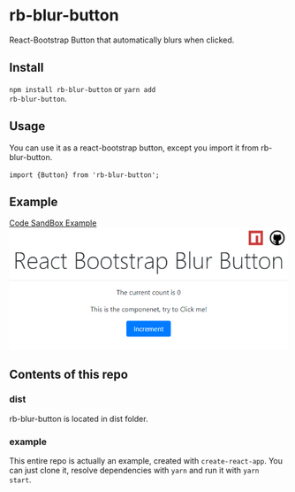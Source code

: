 # rb-blur-button

React-Bootstrap Button that automatically blurs when clicked.

## Install

<code>npm install rb-blur-button</code> or <code>yarn add rb-blur-button</code>.

## Usage

You can use it as a react-bootstrap button, except you import it from rb-blur-button.

<code>import {Button} from 'rb-blur-button';</code>

## Example

<a href="https://codesandbox.io/embed/rb-blur-button-example-nw2ur?fontsize=14&hidenavigation=1&theme=dark&view=preview">
  <span>Code SandBox Example</span>
  <br/>
  <img alt="code sandbox preview" src="https://github.com/zenodallavalle/rb-blur-button/blob/main/readme_imgs/sandbox.1.pre.png?raw=true" />
</a>

## Contents of this repo
### dist

rb-blur-button is located in dist folder.

### example

This entire repo is actually an example, created with <code>create-react-app</code>.
You can just clone it, resolve dependencies with <code>yarn</code> and run it with <code>yarn start</code>.

